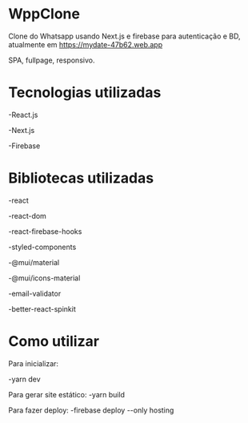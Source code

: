 # WppClone
Clone do Whatsapp usando Next.js e firebase para autenticação e BD, atualmente em https://mydate-47b62.web.app

SPA, fullpage, responsivo.

# Tecnologias utilizadas
-React.js

-Next.js

-Firebase


# Bibliotecas utilizadas

-react

-react-dom

-react-firebase-hooks

-styled-components

-@mui/material

-@mui/icons-material

-email-validator

-better-react-spinkit

# Como utilizar

Para inicializar:

-yarn dev

Para gerar site estático:
-yarn build

Para fazer deploy:
-firebase deploy --only hosting

